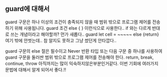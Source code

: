 ## guard에 대해서
guard 구문은 하나 이상의 조건이 충족되지 않을 때 범위 밖으로 프로그램 제어를 전송하기 위해 사용됩니다.
guard 조건 else { } 이런식으로 사용한다.. if 와는 다르게 반대로 쓰는 개념이라고 해야할까?
먼가 새롭다..
guard let cell = ~~~~~ else {return} 여기 밖에 안썻는데.. 참 알지도 못하고 그냥 썼던게 안타깝다..

guard 구문의 else 절은 필수이고 Never 반환 타입 또는 다음 구문 중 하나를 사용하여 guard 구문을 둘러싼 범위 밖으로 프로그램 제어를 전송해야 한다.
return, break, continue, throw  아직까지는 많이 익숙하지않은부분인거같다. 이번 기회에 여러가지 문법에 대해서 알게 되어서 좋다.!!
